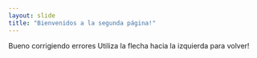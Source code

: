 ```yaml
---
layout: slide
title: "Bienvenidos a la segunda página!"
---
```

Bueno corrigiendo errores
Utiliza la flecha hacia la izquierda para volver!
